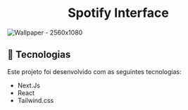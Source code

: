<h1 align="center"> Spotify Interface </h1>

![Wallpaper - 2560x1080](https://i.ibb.co/sFFyy8b/Captura-de-Tela-188.png)

## 🚀 Tecnologias

Este projeto foi desenvolvido com as seguintes tecnologias:

- Next.Js
- React
- Tailwind.css
